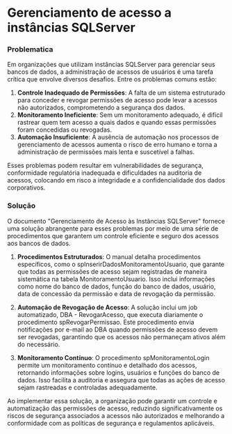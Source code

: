 # Gerenciamento de acesso a instâncias SQLServer

### Problematica

Em organizações que utilizam instâncias SQLServer para gerenciar seus bancos de dados, a administração de acessos de usuários é uma tarefa crítica que envolve diversos desafios. Entre os problemas comuns estão:

1. **Controle Inadequado de Permissões**: A falta de um sistema estruturado para conceder e revogar permissões de acesso pode levar a acessos não autorizados, comprometendo a segurança dos dados.
2. **Monitoramento Ineficiente**: Sem um monitoramento adequado, é difícil rastrear quem tem acesso a quais dados e quando essas permissões foram concedidas ou revogadas.
3. **Automação Insuficiente**: A ausência de automação nos processos de gerenciamento de acessos aumenta o risco de erro humano e torna a administração de permissões mais lenta e suscetível a falhas.

Esses problemas podem resultar em vulnerabilidades de segurança, conformidade regulatória inadequada e dificuldades na auditoria de acessos, colocando em risco a integridade e a confidencialidade dos dados corporativos.

### Solução

O documento "Gerenciamento de Acesso às Instâncias SQLServer" fornece uma solução abrangente para esses problemas por meio de uma série de procedimentos que garantem um controle eficiente e seguro dos acessos aos bancos de dados. 

1. **Procedimentos Estruturados**: O manual detalha procedimentos específicos, como o spInserirDadosMonitoramentoUsuario, que garante que todas as permissões de acesso sejam registradas de maneira sistemática na tabela MonitoramentoUsuario. Isso inclui informações como nome do banco de dados, função do banco de dados, usuário, data de concessão da permissão e data de revogação da permissão.

2. **Automação de Revogação de Acesso**: A solução inclui um job automatizado, DBA - RevogarAcesso, que executa diariamente o procedimento spRevogarPermissao. Este procedimento envia notificações por e-mail ao DBA quando permissões de acesso devem ser revogadas, garantindo que os acessos não permaneçam ativos além do necessário.

3. **Monitoramento Contínuo**: O procedimento spMonitoramentoLogin permite um monitoramento contínuo e detalhado dos acessos, retornando informações sobre logins, usuários e funções do banco de dados. Isso facilita a auditoria e assegura que todas as ações de acesso sejam rastreadas e controladas adequadamente.

Ao implementar essa solução, a organização pode garantir um controle e automatização das permissões de acesso, reduzindo significativamente os riscos de segurança associados a acessos não autorizados e melhorando a conformidade com as políticas de segurança e regulamentos aplicáveis.

